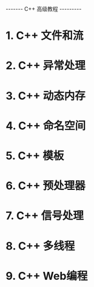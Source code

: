 ------- C++ 高级教程 ---------
#
# 1. C++ 文件和流
# 2. C++ 异常处理
# 3. C++ 动态内存
# 4. C++ 命名空间
# 5. C++ 模板
# 6. C++ 预处理器
# 7. C++ 信号处理
# 8. C++ 多线程
# 9. C++ Web编程
#
#
